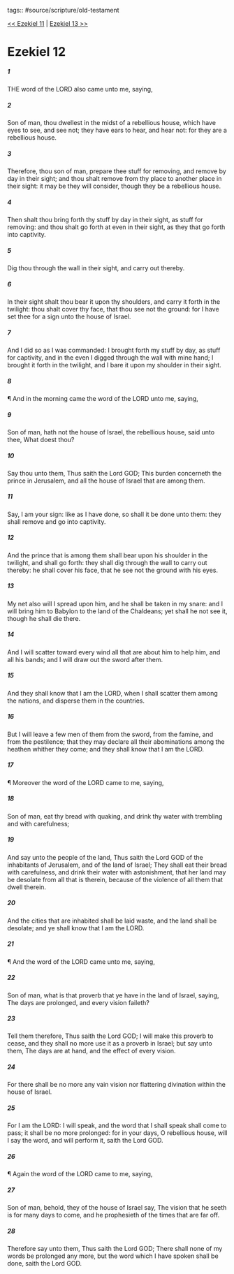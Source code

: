 tags:: #source/scripture/old-testament

[<< Ezekiel 11](/Old_Testament/26_Ezekiel/Ezekiel_11.md) | [Ezekiel 13 >>](/Old_Testament/26_Ezekiel/Ezekiel_13.md)

# Ezekiel 12

##### 1

THE word of the LORD also came unto me, saying,

##### 2

Son of man, thou dwellest in the midst of a rebellious house, which have eyes to see, and see not; they have ears to hear, and hear not: for they are a rebellious house.

##### 3

Therefore, thou son of man, prepare thee stuff for removing, and remove by day in their sight; and thou shalt remove from thy place to another place in their sight: it may be they will consider, though they be a rebellious house.

##### 4

Then shalt thou bring forth thy stuff by day in their sight, as stuff for removing: and thou shalt go forth at even in their sight, as they that go forth into captivity.

##### 5

Dig thou through the wall in their sight, and carry out thereby.

##### 6

In their sight shalt thou bear it upon thy shoulders, and carry it forth in the twilight: thou shalt cover thy face, that thou see not the ground: for I have set thee for a sign unto the house of Israel.

##### 7

And I did so as I was commanded: I brought forth my stuff by day, as stuff for captivity, and in the even I digged through the wall with mine hand; I brought it forth in the twilight, and I bare it upon my shoulder in their sight.

##### 8

¶ And in the morning came the word of the LORD unto me, saying,

##### 9

Son of man, hath not the house of Israel, the rebellious house, said unto thee, What doest thou?

##### 10

Say thou unto them, Thus saith the Lord GOD; This burden concerneth the prince in Jerusalem, and all the house of Israel that are among them.

##### 11

Say, I am your sign: like as I have done, so shall it be done unto them: they shall remove and go into captivity.

##### 12

And the prince that is among them shall bear upon his shoulder in the twilight, and shall go forth: they shall dig through the wall to carry out thereby: he shall cover his face, that he see not the ground with his eyes.

##### 13

My net also will I spread upon him, and he shall be taken in my snare: and I will bring him to Babylon to the land of the Chaldeans; yet shall he not see it, though he shall die there.

##### 14

And I will scatter toward every wind all that are about him to help him, and all his bands; and I will draw out the sword after them.

##### 15

And they shall know that I am the LORD, when I shall scatter them among the nations, and disperse them in the countries.

##### 16

But I will leave a few men of them from the sword, from the famine, and from the pestilence; that they may declare all their abominations among the heathen whither they come; and they shall know that I am the LORD.

##### 17

¶ Moreover the word of the LORD came to me, saying,

##### 18

Son of man, eat thy bread with quaking, and drink thy water with trembling and with carefulness;

##### 19

And say unto the people of the land, Thus saith the Lord GOD of the inhabitants of Jerusalem, and of the land of Israel; They shall eat their bread with carefulness, and drink their water with astonishment, that her land may be desolate from all that is therein, because of the violence of all them that dwell therein.

##### 20

And the cities that are inhabited shall be laid waste, and the land shall be desolate; and ye shall know that I am the LORD.

##### 21

¶ And the word of the LORD came unto me, saying,

##### 22

Son of man, what is that proverb that ye have in the land of Israel, saying, The days are prolonged, and every vision faileth?

##### 23

Tell them therefore, Thus saith the Lord GOD; I will make this proverb to cease, and they shall no more use it as a proverb in Israel; but say unto them, The days are at hand, and the effect of every vision.

##### 24

For there shall be no more any vain vision nor flattering divination within the house of Israel.

##### 25

For I am the LORD: I will speak, and the word that I shall speak shall come to pass; it shall be no more prolonged: for in your days, O rebellious house, will I say the word, and will perform it, saith the Lord GOD.

##### 26

¶ Again the word of the LORD came to me, saying,

##### 27

Son of man, behold, they of the house of Israel say, The vision that he seeth is for many days to come, and he prophesieth of the times that are far off.

##### 28

Therefore say unto them, Thus saith the Lord GOD; There shall none of my words be prolonged any more, but the word which I have spoken shall be done, saith the Lord GOD.
